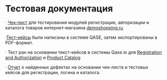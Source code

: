 # Тестовая документация

· [Чек-лист](https://docs.google.com/spreadsheets/d/1NtJxAYc4b3UmltKsxwuzqsysUFrU6yjPwWvHSFvh348/edit?usp=sharing) для тестирования модулей регистрации, авторизации и каталога товаров интернет-магазина [demoshopping.ru](https://demoshopping.ru/)

·[Тест-кейсы](https://github.com/Ulyana-Vlasenko/Test-documentation/blob/5ef7958464acc38e50f11c3d32831f83ff613df8/%D0%A2%D0%B5%D1%81%D1%82-%D0%BA%D0%B5%D0%B9%D1%81%D1%8B%20%D0%B2%20QASE%20%D0%B4%D0%BB%D1%8F%20demoshopping.ru.pdf) были написаны в системе QASE, затем экспортированы в PDF-формат.

· Тест ран на основании текст-кейсов в системы Qase.io для [Registration and Authorization](https://github.com/Ulyana-Vlasenko/Test-documentation/blob/32b3023dc3bc074273c20c2fc2550057f452189c/Registration%20and%20autorization.pdf) и [Product Catalog](https://github.com/Ulyana-Vlasenko/Test-documentation/blob/32b3023dc3bc074273c20c2fc2550057f452189c/Product%20catalog.pdf)

· [Отчет]() о найденных дефектах на основании чек-листа и тестовых кейсов для регистрации, логина и каталога.
